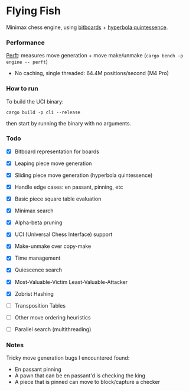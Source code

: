 # Flying Fish

Minimax chess engine, using [bitboards](https://www.chessprogramming.org/Bitboards) + [hyperbola quintessence](https://www.chessprogramming.org/Hyperbola_Quintessence).

### Performance

[Perft](https://www.chessprogramming.org/Perft): measures move generation + move make/unmake (`cargo bench -p engine -- perft`)
- No caching, single threaded: 64.4M positions/second (M4 Pro)

### How to run

To build the UCI binary:

```
cargo build -p cli --release
```

then start by running the binary with no arguments.

### Todo

- [X] Bitboard representation for boards
- [X] Leaping piece move generation
- [X] Sliding piece move generation (hyperbola quintessence)
- [X] Handle edge cases: en passant, pinning, etc
- [X] Basic piece square table evaluation
- [X] Minimax search
- [X] Alpha-beta pruning
- [X] UCI (Universal Chess Interface) support
- [X] Make-unmake over copy-make
- [X] Time management
- [X] Quiescence search
- [X] Most-Valuable-Victim Least-Valuable-Attacker
- [X] Zobrist Hashing
- [ ] Transposition Tables
- [ ] Other move ordering heuristics
- [ ] Parallel search (multithreading)


### Notes

Tricky move generation bugs I encountered found:
- En passant pinning
- A pawn that can be en passant'd is checking the king
- A piece that is pinned can move to block/capture a checker
